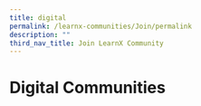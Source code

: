 ```yaml
---
title: digital
permalink: /learnx-communities/Join/permalink
description: ""
third_nav_title: Join LearnX Community
---
```


# Digital Communities